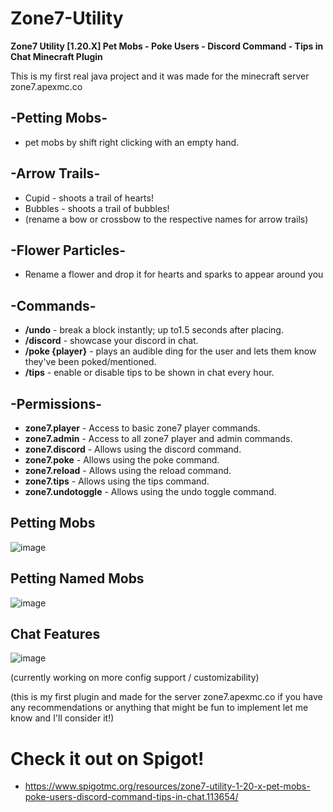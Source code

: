 # Zone7-Utility
**Zone7 Utility [1.20.X] Pet Mobs - Poke Users - Discord Command - Tips in Chat 
Minecraft Plugin**

This is my first real java project and it was made for the minecraft server zone7.apexmc.co

## **-Petting Mobs-**
- pet mobs by shift right clicking with an empty hand.

## **-Arrow Trails-**
- Cupid - shoots a trail of hearts!
- Bubbles - shoots a trail of bubbles!
- (rename a bow or crossbow to the respective names for arrow trails)

## **-Flower Particles-**
- Rename a flower and drop it for hearts and sparks to appear around you

## **-Commands-**
- **/undo** - break a block instantly; up to1.5 seconds after placing.
- **/discord** - showcase your discord in chat.
- **/poke {player}** - plays an audible ding for the user and lets them know they've been poked/mentioned.
- **/tips** - enable or disable tips to be shown in chat every hour.

## **-Permissions-**
- **zone7.player** - Access to basic zone7 player commands.
- **zone7.admin** - Access to all zone7 player and admin commands.
- **zone7.discord** - Allows using the discord command.
- **zone7.poke** - Allows using the poke command.
- **zone7.reload** - Allows using the reload command.
- **zone7.tips** - Allows using the tips command.
- **zone7.undotoggle** - Allows using the undo toggle command.

## **Petting Mobs**
![image](https://github.com/TinsleyDevers/Zone7-Utility/assets/75707609/311a0ad4-fa4d-437b-94c3-21e461a19033)


## **Petting Named Mobs**
![image](https://github.com/TinsleyDevers/Zone7-Utility/assets/75707609/056ca162-4a1a-4ca6-bc82-d86161474311)


## **Chat Features**
![image](https://github.com/TinsleyDevers/Zone7-Utility/assets/75707609/c1204ced-9cf2-4c06-b650-33e5098a184c)

(currently working on more config support / customizability)

(this is my first plugin and made for the server zone7.apexmc.co if you have any recommendations or anything that might be fun to implement let me know and I'll consider it!)

# Check it out on Spigot!
- https://www.spigotmc.org/resources/zone7-utility-1-20-x-pet-mobs-poke-users-discord-command-tips-in-chat.113654/
